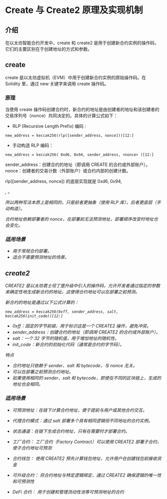 # Create 与 Create2 原理及实现机制

## 介绍
在以太坊智能合约开发中，create 和 create2 是用于创建新合约实例的操作码，它们的主要区别在于创建地址的方式和参数。

## create
create 是以太坊虚拟机（EVM）中用于创建新合约实例的原始操作码。在 Solidity 里，通过 new 关键字来调用 create 操作码。

### 原理
当使用 create 操作码创建合约时，新合约的地址是由创建者的地址和该创建者的交易序列号（nonce）共同决定的。具体的计算公式如下：
- RLP (Recursive Length Prefix) 编码 :
```
new_address = keccak256(rlp([sender_address, nonce]))[12:]
```
- 手动构造 RLP 编码：
```
new_address = keccak256( 0xd6, 0x94, sender_address, <nonce> )[12:]
```
sender_address：创建合约的地址（即调用 CREATE 的合约或外部账户）。
nonce：创建者的交易计数（外部账户）或合约内部的创建计数。


rlp([sender_address, nonce]) 的底层实现就是 0xd6, 0x94, <address>, <nonce>。

所以两种写法本质上是相同的，只是前者更抽象（使用 RLP 库），后者更底层（手动构造）。

合约地址依赖部署者的 nonce，在部署前无法预测地址，部署顺序改变时地址也会变化。

### 适用场景
- 用于常规合约部署。
- 适合不需要预测地址的场景。


## create2
CREATE2 是以太坊君士坦丁堡升级中引入的操作码，允许开发者通过指定的参数来确定性地生成新合约的地址。这使得合约地址可以在部署之前预测。

新合约的地址是通过以下公式计算的：
```
new_address = keccak256(0xff, sender_address, salt, keccak256(init_code))[12:]
```
- 0xff：固定的字节前缀，用于标识这是一个 CREATE2 操作，避免冲突。
- sender_address：创建合约的地址（即调用 CREATE2 的合约或外部账户）。
- salt：一个 32 字节的随机值，用于增加地址的随机性。
- init_code：新合约的初始化代码（通常是合约的字节码）。

特点
- 合约地址只依赖于 sender、salt 和 bytecode，与 nonce 无关。
- 可以在部署之前预测合约地址。
- 如果使用相同的 sender、salt 和 bytecode，即使在不同的区块链上，生成的地址也会相同。

### 适用场景
- 可预测地址：在链下计算合约地址，便于提前与用户或其他合约交互。
- 代理合约模式：通过 salt 部署多个具有相同逻辑但不同地址的合约实例。
- 状态通道：在链下生成合约地址，只有在需要时才部署合约。

- 工厂合约： 工厂合约（Factory Contract）可以使用 CREATE2 部署子合约，使子合约地址可预测
- 合约钱包： 使用 CREATE2 预先计算钱包地址，允许用户在创建钱包前接收资金
- 可升级合约： 将合约地址与特定逻辑绑定，通过 CREATE2 确保逻辑的唯一性和可预测性
- DeFi 合约： 用于创建和管理流动性池等可预测地址的合约